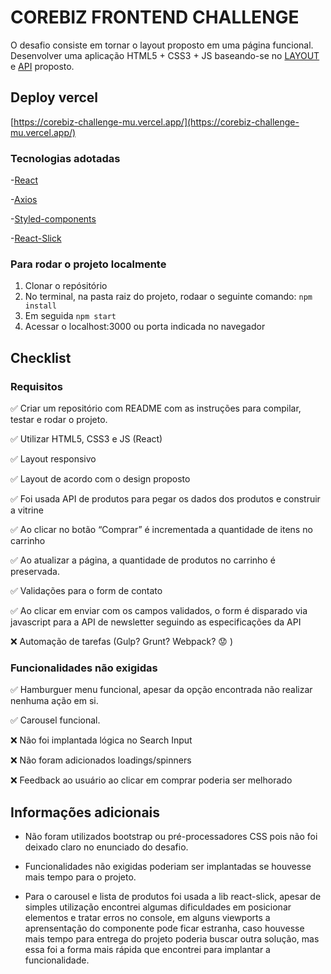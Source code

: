 # COREBIZ FRONTEND CHALLENGE
O desafio consiste em tornar o layout proposto em uma página funcional.
Desenvolver uma aplicação HTML5 + CSS3 + JS baseando-se no [LAYOUT](https://www.figma.com/file/awhTJyKgrjEOqPHUrrFBv0/Corebiz---Frontend-Challenge) e [API](https://documenter.getpostman.com/view/1811817/Szzj8yAq?version=latest) proposto.

## Deploy vercel
[https://corebiz-challenge-mu.vercel.app/](https://corebiz-challenge-mu.vercel.app/)

### Tecnologias adotadas
-[React](https://reactjs.org/)

-[Axios](https://www.npmjs.com/package/axios)

-[Styled-components](https://styled-components.com/)

-[React-Slick](https://react-slick.neostack.com/)

### Para rodar o projeto localmente
1. Clonar o repósitório
2. No terminal, na pasta raiz do projeto, rodaar o seguinte comando: `npm install`
3. Em seguida `npm start`
4. Acessar o localhost:3000 ou porta indicada no navegador

## Checklist
### Requisitos
✅ Criar um repositório com README com as instruções para compilar, testar e rodar o projeto.

✅ Utilizar HTML5, CSS3 e JS (React)

✅ Layout responsivo

✅ Layout de acordo com o design proposto

✅ Foi usada API de produtos para pegar os dados dos produtos e construir a vitrine

✅ Ao clicar no botão “Comprar” é incrementada a quantidade de itens no carrinho

✅ Ao atualizar a página, a quantidade de produtos no carrinho é preservada.

✅ Validações para o form de contato

✅ Ao clicar em enviar com os campos validados, o form é disparado via javascript para a API de newsletter seguindo as especificações da API

❌ Automação de tarefas (Gulp? Grunt? Webpack? 😟 )

### Funcionalidades não exigidas

✅ Hamburguer menu funcional, apesar da opção encontrada não realizar nenhuma ação em si.

✅ Carousel funcional.

❌ Não foi implantada lógica no Search Input

❌ Não foram adicionados loadings/spinners

❌ Feedback ao usuário ao clicar em comprar poderia ser melhorado

## Informações adicionais
- Não foram utilizados bootstrap ou pré-processadores CSS pois não foi deixado claro no enunciado do desafio.

- Funcionalidades não exigidas poderiam ser implantadas se houvesse mais tempo para o projeto.

- Para o carousel e lista de produtos foi usada a lib react-slick, apesar de simples utilização encontrei algumas dificuldades em posicionar elementos e tratar erros no console, em alguns viewports a aprensentação do componente pode ficar estranha, caso houvesse mais tempo para entrega do projeto poderia buscar outra solução, mas essa foi a forma mais rápida que encontrei para implantar a funcionalidade.
